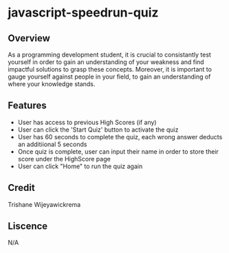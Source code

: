 # javascript-speedrun-quiz

## Overview

As a programming development student, it is crucial to consistantly test yourself in order to gain an understanding of your weakness and find impactful solutions to grasp these concepts. Moreover, it is important to gauge yourself against people in your field, to gain an understanding of where your knowledge stands.

## Features

- User has access to previous High Scores (if any)
- User can click the 'Start Quiz' button to activate the quiz
- User has 60 seconds to complete the quiz, each wrong answer deducts an additiional 5 seconds 
- Once quiz is complete, user can input their name in order to store their score under the HighScore page
- User can click "Home" to run the quiz again

## Credit

Trishane Wijeyawickrema

## Liscence

N/A
